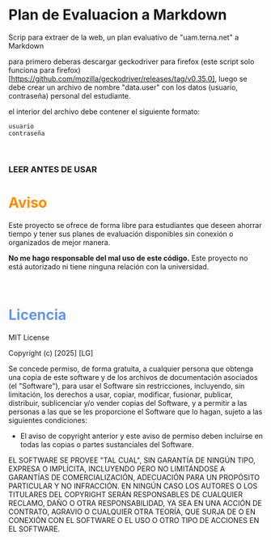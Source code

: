 # Plan de Evaluacion a Markdown

Scrip para extraer de la web, un plan evaluativo de "uam.terna.net" a Markdown


para primero deberas descargar geckodriver para firefox (este script solo funciona para firefox) [https://github.com/mozilla/geckodriver/releases/tag/v0.35.0], luego se debe crear un archivo de nombre "data.user" con los datos (usuario, contraseña) personal del estudiante.

el interior del archivo debe contener el siguiente formato:

    usuario
    contraseña

<br>

### LEER ANTES DE USAR

# <b style="color:darkorange">Aviso</b>
Este proyecto se ofrece de forma libre para estudiantes que deseen ahorrar tiempo y tener sus planes de evaluación disponibles sin conexión o organizados de mejor manera. 

**No me hago responsable del mal uso de este código.** Este proyecto no está autorizado ni tiene ninguna relación con la universidad.

<br>

# <b style="color:cornflowerblue">Licencia</b>
MIT License

Copyright (c) [2025] [LG]

Se concede permiso, de forma gratuita, a cualquier persona que obtenga una copia de este software y de los archivos de documentación asociados (el "Software"), para usar el Software sin restricciones, incluyendo, sin limitación, los derechos a usar, copiar, modificar, fusionar, publicar, distribuir, sublicenciar y/o vender copias del Software, y a permitir a las personas a las que se les proporcione el Software que lo hagan, sujeto a las siguientes condiciones:

- El aviso de copyright anterior y este aviso de permiso deben incluirse en todas las copias o partes sustanciales del Software.

EL SOFTWARE SE PROVEE "TAL CUAL", SIN GARANTÍA DE NINGÚN TIPO, EXPRESA O IMPLÍCITA, INCLUYENDO PERO NO LIMITÁNDOSE A GARANTÍAS DE COMERCIALIZACIÓN, ADECUACIÓN PARA UN PROPÓSITO PARTICULAR Y NO INFRACCIÓN. EN NINGÚN CASO LOS AUTORES O LOS TITULARES DEL COPYRIGHT SERÁN RESPONSABLES DE CUALQUIER RECLAMO, DAÑO O OTRA RESPONSABILIDAD, YA SEA EN UNA ACCIÓN DE CONTRATO, AGRAVIO O CUALQUIER OTRA TEORÍA, QUE SURJA DE O EN CONEXIÓN CON EL SOFTWARE O EL USO O OTRO TIPO DE ACCIONES EN EL SOFTWARE.
